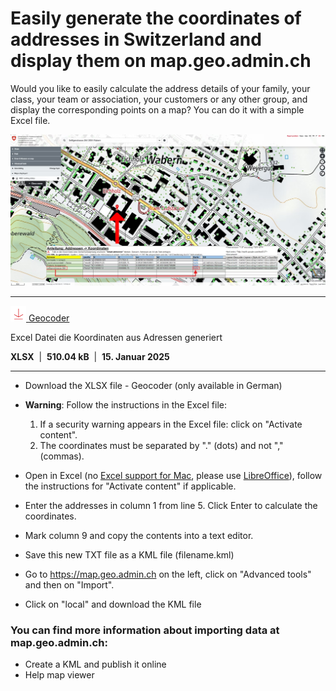 # Easily generate the coordinates of addresses in Switzerland and display them on map.geo.admin.ch

Would you like to easily calculate the address details of your family, your class, your team or association, your customers or any other group, and display the corresponding points on a map? You can do it with a simple Excel file.

<img src="../../static/generate-coordinates.png">

---

<a id="link-with-icon" href="https://backend.geo.admin.ch/fileservice/sdweb-docs-prod-geoadminch-files/files/2025/01/15/0e4d7b2c-fa4c-4623-949b-ca11546856cd.xlsx">
<img src="../../static/i_download.svg" width="25">
<span>Geocoder</span>
</a>

Excel Datei die Koordinaten aus Adressen generiert

**XLSX**  |  **510.04 kB**  |  **15. Januar 2025**

---

- Download the XLSX file - Geocoder (only available in German)
- **Warning**: Follow the instructions in the Excel file:

  1. If a security warning appears in the Excel file: click on "Activate content".
  2. The coordinates must be separated by "." (dots) and not "," (commas).

- Open in Excel (no [Excel support for Mac](https://support.microsoft.com/fr-fr/office/serviceweb-serviceweb-fonction-0546a35a-ecc6-4739-aed7-c0b7ce1562c4), please use [LibreOffice](https://fr.libreoffice.org/download/telecharger-libreoffice/)), follow the instructions for "Activate content" if applicable.
- Enter the addresses in column 1 from line 5. Click Enter to calculate the coordinates.
- Mark column 9 and copy the contents into a text editor.
- Save this new TXT file as a KML file (filename.kml)
- Go to https://map.geo.admin.ch on the left, click on "Advanced tools" and then on "Import".
- Click on "local" and download the KML file

### You can find more information about importing data at map.geo.admin.ch:

- Create a KML and publish it online
- Help map viewer
